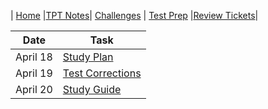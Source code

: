 | [Home](..) |[TPT Notes](../not)| [Challenges](../cha) | [Test Prep](.) |[Review Tickets](../rev)|


| Date | Task |
| --- | --------------- |
| April 18 | [Study Plan](plan) |
| April 19 | [Test Corrections](corrections) |
| April 20 | [Study Guide](guide) |